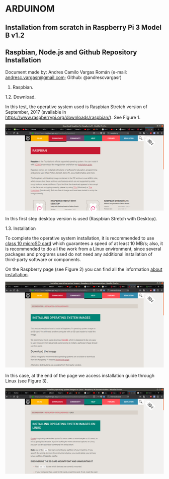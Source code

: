 # ARDUINOM
## Installation from scratch in Raspberry Pi 3 Model B v1.2
## Raspbian, Node.js and Github Repository Installation

Document made by:
Andres Camilo Vargas Román (e-mail: andresc.vargasr@gmail.com; Github: @andrescvargasr)

1. Raspbian.

 1.2. Download.

 In this test, the operative system used is Raspbian Stretch version of September, 2017 (available in https://www.raspberrypi.org/downloads/raspbian/). See Figure 1.

 ![Figure 1. Download page of Raspbian Stretch](../images/01-RaspbianDownload.png "Figure 1. Download page of Raspbian Stretch")

 In this first step desktop version is used (Raspbian Stretch with Desktop).

 1.3. Installation

 To complete the operative system installation, it is recommended to use [class 10 microSD card](https://www.cnet.com/how-to/microsd-cards-for-android-how-to-choose-capacity-speed/) which guarantees a speed of at least 10 MB/s; also, it is recommended to do all the work from a Linux environment, since several packages and programs used do not need any additional installation of third-party software or components.

 On the Raspberry page (see Figure 2) you can find all the information [about installation](https://www.raspberrypi.org/documentation/installation/installing-images/README.md).

 ![Figure 2. Installation guide for Raspbian.](../images/02-RaspberryInstallGuide.png)

 In this case, at the end of the page we access installation guide through Linux (see Figure 3).

 ![Figure 2. Installation guide for Raspbian.](../images/03-RaspberryInstallGuideLinux.png)
